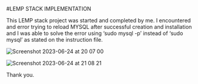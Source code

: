 
#LEMP STACK IMPLEMENTATION

This LEMP stack project was started and completed by me. I encountered and error trying to reload MYSQL after successful creation and installation and I was able to solve the error using ‘sudo mysql -p’ instead of ‘sudo mysql’ as stated on the instruction file.


![Screenshot 2023-06-24 at 20 07 00](https://github.com/LarryLeo9/Darey.io/assets/136237391/cc46c98e-b323-4417-b600-d42229696ec0)



![Screenshot 2023-06-24 at 21 08 21](https://github.com/LarryLeo9/Darey.io/assets/136237391/cac4de98-e7e6-4a10-ad85-2d294d6722f9)



Thank you.
